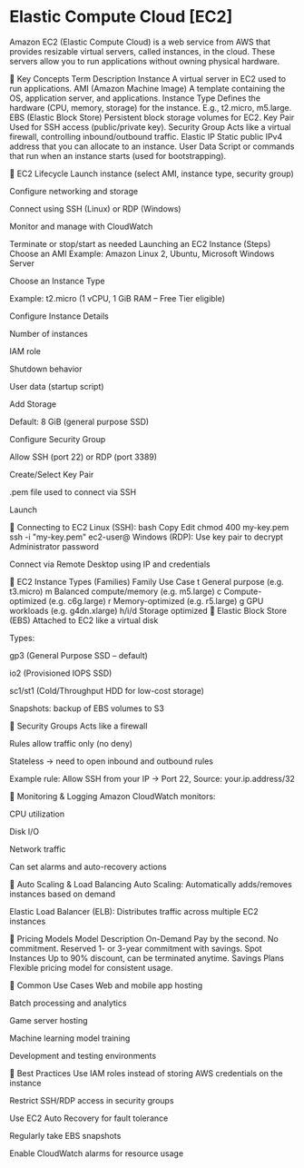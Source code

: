 # Elastic Compute Cloud [EC2]
Amazon EC2 (Elastic Compute Cloud) is a web service from AWS that provides resizable virtual servers, called instances, in the cloud. These servers allow you to run applications without owning physical hardware.

🔹 Key Concepts
Term	Description
Instance	A virtual server in EC2 used to run applications.
AMI (Amazon Machine Image)	A template containing the OS, application server, and applications.
Instance Type	Defines the hardware (CPU, memory, storage) for the instance. E.g., t2.micro, m5.large.
EBS (Elastic Block Store)	Persistent block storage volumes for EC2.
Key Pair	Used for SSH access (public/private key).
Security Group	Acts like a virtual firewall, controlling inbound/outbound traffic.
Elastic IP	Static public IPv4 address that you can allocate to an instance.
User Data	Script or commands that run when an instance starts (used for bootstrapping).

🔹 EC2 Lifecycle
Launch instance (select AMI, instance type, security group)

Configure networking and storage

Connect using SSH (Linux) or RDP (Windows)

Monitor and manage with CloudWatch

Terminate or stop/start as needed
Launching an EC2 Instance (Steps)
Choose an AMI
Example: Amazon Linux 2, Ubuntu, Microsoft Windows Server

Choose an Instance Type

Example: t2.micro (1 vCPU, 1 GiB RAM – Free Tier eligible)

Configure Instance Details

Number of instances

IAM role

Shutdown behavior

User data (startup script)

Add Storage

Default: 8 GiB (general purpose SSD)

Configure Security Group

Allow SSH (port 22) or RDP (port 3389)

Create/Select Key Pair

.pem file used to connect via SSH

Launch

🔹 Connecting to EC2
Linux (SSH):
bash
Copy
Edit
chmod 400 my-key.pem
ssh -i "my-key.pem" ec2-user@<Public-IP>
Windows (RDP):
Use key pair to decrypt Administrator password

Connect via Remote Desktop using IP and credentials

🔹 EC2 Instance Types (Families)
Family	Use Case
t	General purpose (e.g. t3.micro)
m	Balanced compute/memory (e.g. m5.large)
c	Compute-optimized (e.g. c6g.large)
r	Memory-optimized (e.g. r5.large)
g	GPU workloads (e.g. g4dn.xlarge)
h/i/d	Storage optimized
🔹 Elastic Block Store (EBS)
Attached to EC2 like a virtual disk

Types:

gp3 (General Purpose SSD – default)

io2 (Provisioned IOPS SSD)

sc1/st1 (Cold/Throughput HDD for low-cost storage)

Snapshots: backup of EBS volumes to S3

🔹 Security Groups
Acts like a firewall

Rules allow traffic only (no deny)

Stateless → need to open inbound and outbound rules

Example rule: Allow SSH from your IP → Port 22, Source: your.ip.address/32

🔹 Monitoring & Logging
Amazon CloudWatch monitors:

CPU utilization

Disk I/O

Network traffic

Can set alarms and auto-recovery actions

🔹 Auto Scaling & Load Balancing
Auto Scaling: Automatically adds/removes instances based on demand

Elastic Load Balancer (ELB): Distributes traffic across multiple EC2 instances

🔹 Pricing Models
Model	Description
On-Demand	Pay by the second. No commitment.
Reserved	1- or 3-year commitment with savings.
Spot Instances	Up to 90% discount, can be terminated anytime.
Savings Plans	Flexible pricing model for consistent usage.

🔹 Common Use Cases
Web and mobile app hosting

Batch processing and analytics

Game server hosting

Machine learning model training

Development and testing environments

🔹 Best Practices
Use IAM roles instead of storing AWS credentials on the instance

Restrict SSH/RDP access in security groups

Use EC2 Auto Recovery for fault tolerance

Regularly take EBS snapshots

Enable CloudWatch alarms for resource usage
